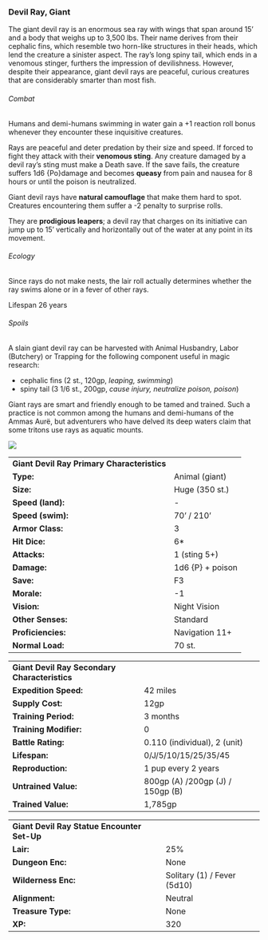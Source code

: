 ### Devil Ray, Giant

The giant devil ray is an enormous sea ray with wings that span around 15’ and a body that weighs up to 3,500 lbs. Their name derives from their cephalic fins, which resemble two horn-like structures in their heads, which lend the creature a sinister aspect. The ray’s long spiny tail, which ends in a venomous stinger, furthers the impression of devilishness. However, despite their appearance, giant devil rays are peaceful, curious creatures that are considerably smarter than most fish.

###### Combat

Humans and demi-humans swimming in water gain a +1 reaction roll bonus whenever they encounter these inquisitive creatures.

Rays are peaceful and deter predation by their size and speed. If forced to fight they attack with their **venomous sting**. Any creature damaged by a devil ray’s sting must make a Death save. If the save fails, the creature suffers 1d6 {Po}damage and becomes **queasy** from pain and nausea for 8 hours or until the poison is neutralized.

Giant devil rays have **natural camouflage** that make them hard to spot. Creatures encountering them suffer a -2 penalty to surprise rolls.

They are **prodigious leapers**; a devil ray that charges on its initiative can jump up to 15’ vertically and horizontally out of the water at any point in its movement.

###### Ecology

Since rays do not make nests, the lair roll actually determines whether the ray swims alone or in a fever of other rays.

Lifespan 26 years

###### Spoils

A slain giant devil ray can be harvested with Animal Husbandry, Labor (Butchery) or Trapping for the following component useful in magic research:

* cephalic fins (2 st., 120gp, *leaping, swimming*)
* spiny tail (3 1/6 st., 200gp, *cause injury, neutralize poison, poison*)

Giant rays are smart and friendly enough to be tamed and trained. Such a practice is not common among the humans and demi-humans of the Ammas Aurë, but adventurers who have delved its deep waters claim that some tritons use rays as aquatic mounts.

![](data:image/png;base64...)

|  |  |
| --- | --- |
| **Giant Devil Ray Primary Characteristics** | |
| **Type:** | Animal (giant) |
| **Size:** | Huge (350 st.) |
| **Speed (land):** | - |
| **Speed (swim):** | 70’ / 210’ |
| **Armor Class:** | 3 |
| **Hit Dice:** | 6\* |
| **Attacks:** | 1 (sting 5+) |
| **Damage:** | 1d6 {P} + poison |
| **Save:** | F3 |
| **Morale:** | -1 |
| **Vision:** | Night Vision |
| **Other Senses:** | Standard |
| **Proficiencies:** | Navigation 11+ |
| **Normal Load:** | 70 st. |

|  |  |
| --- | --- |
| **Giant Devil Ray Secondary Characteristics** | |
| **Expedition Speed:** | 42 miles |
| **Supply Cost:** | 12gp |
| **Training Period:** | 3 months |
| **Training Modifier:** | 0 |
| **Battle Rating:** | 0.110 (individual), 2 (unit) |
| **Lifespan:** | 0/J/5/10/15/25/35/45 |
| **Reproduction:** | 1 pup every 2 years |
| **Untrained Value:** | 800gp (A) /200gp (J) / 150gp (B) |
| **Trained Value:** | 1,785gp |

|  |  |
| --- | --- |
| **Giant Devil Ray Statue Encounter Set-Up** | |
| **Lair:** | 25% |
| **Dungeon Enc:** | None |
| **Wilderness Enc:** | Solitary (1) / Fever (5d10) |
| **Alignment:** | Neutral |
| **Treasure Type:** | None |
| **XP:** | 320 |

